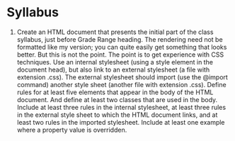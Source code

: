 # Syllabus
1. Create an HTML document that presents the initial part of the class syllabus, just before Grade Range heading. The rendering need not be formatted like my version; you can quite easily get something that looks better.  But this is not the point. The point is to get experience with CSS techniques. Use an internal stylesheet (using a style element in the document head), but also link to an external stylesheet (a file with extension .css). The external stylesheet should import (use the @import command) another style sheet (another file with extension .css). Define rules for at least five elements that appear in the body of the HTML document. And define at least two classes that are used in the body.  Include at least three rules in the internal stylesheet, at least three rules in the external style sheet to which the HTML document links, and at least two rules in the imported stylesheet. Include at least one example where a property value is overridden.
